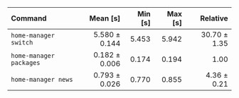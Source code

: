 | Command | Mean [s] | Min [s] | Max [s] | Relative |
|:---|---:|---:|---:|---:|
| `home-manager switch` | 5.580 ± 0.144 | 5.453 | 5.942 | 30.70 ± 1.35 |
| `home-manager packages` | 0.182 ± 0.006 | 0.174 | 0.194 | 1.00 |
| `home-manager news` | 0.793 ± 0.026 | 0.770 | 0.855 | 4.36 ± 0.21 |
